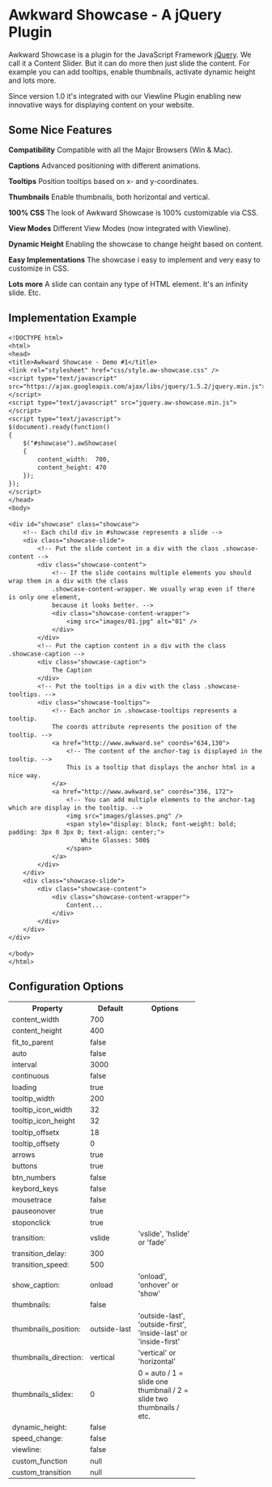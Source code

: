 # Awkward Showcase - A jQuery Plugin

Awkward Showcase is a plugin for the JavaScript Framework [jQuery](http://jquery.com). We call it a Content Slider. But it can do more then just slide the content. For example you can add tooltips, enable thumbnails, activate dynamic height and lots more.

Since version 1.0 it's integrated with our Viewline Plugin enabling new innovative ways for displaying content on your website.

## Some Nice Features
**Compatibility**
Compatible with all the Major Browsers (Win & Mac).

**Captions**
Advanced positioning with different animations.

**Tooltips**
Position tooltips based on x- and y-coordinates.

**Thumbnails**
Enable thumbnails, both horizontal and vertical.

**100% CSS**
The look of Awkward Showcase is 100% customizable via CSS.

**View Modes**
Different View Modes (now integrated with Viewline).

**Dynamic Height**
Enabling the showcase to change height based on content.

**Easy Implementations**
The showcase i easy to implement and very easy to customize in CSS.

**Lots more**
A slide can contain any type of HTML element. It's an infinity slide. Etc.

## Implementation Example

    <!DOCTYPE html>
    <html>
    <head>
    <title>Awkward Showcase - Demo #1</title>
    <link rel="stylesheet" href="css/style.aw-showcase.css" />
    <script type="text/javascript" src="https://ajax.googleapis.com/ajax/libs/jquery/1.5.2/jquery.min.js"></script>
    <script type="text/javascript" src="jquery.aw-showcase.min.js"></script>
    <script type="text/javascript">
    $(document).ready(function()
    {
        $("#showcase").awShowcase(
        {
            content_width:  700,
            content_height: 470
        });
    });
    </script>
    </head>
    <body>
 
    <div id="showcase" class="showcase">
        <!-- Each child div in #showcase represents a slide -->
        <div class="showcase-slide">
            <!-- Put the slide content in a div with the class .showcase-content -->
            <div class="showcase-content">
                <!-- If the slide contains multiple elements you should wrap them in a div with the class
                .showcase-content-wrapper. We usually wrap even if there is only one element,
                because it looks better. -->
                <div class="showcase-content-wrapper">
                    <img src="images/01.jpg" alt="01" />
                </div>
            </div>
            <!-- Put the caption content in a div with the class .showcase-caption -->
            <div class="showcase-caption">
                The Caption
            </div>
            <!-- Put the tooltips in a div with the class .showcase-tooltips. -->
            <div class="showcase-tooltips">
                <!-- Each anchor in .showcase-tooltips represents a tooltip.
                The coords attribute represents the position of the tooltip. -->
                <a href="http://www.awkward.se" coords="634,130">
                    <!-- The content of the anchor-tag is displayed in the tooltip. -->
                    This is a tooltip that displays the anchor html in a nice way.
                </a>
                <a href="http://www.awkward.se" coords="356, 172">
                    <!-- You can add multiple elements to the anchor-tag which are display in the tooltip. -->
                    <img src="images/glasses.png" />
                    <span style="display: block; font-weight: bold; padding: 3px 0 3px 0; text-align: center;">
                        White Glasses: 500$
                    </span>
                </a>
            </div>
        </div>
        <div class="showcase-slide">
            <div class="showcase-content">
                <div class="showcase-content-wrapper">
                    Content...
                </div>
            </div>
        </div>
    </div>
 
    </body>
    </html>


## Configuration Options

<table id="options" cellpadding="0" cellspacing="0">
	<col />
	<col />
	<col width="120" />
	<tr>
		<th>Property</th>
		<th>Default</th>
		<th>Options</th>
	</tr>
	<tr>
		<td>content_width</td>
		<td>700</td>
		<td> </td>
	</tr>
	<tr>
		<td>content_height</td>
		<td>400</td>
		<td> </td>
	</tr>
	<tr>
		<td>fit_to_parent</td>
		<td>false</td>
		<td> </td>
	</tr>
	<tr>
		<td>auto</td>
		<td>false</td>
		<td> </td>
	</tr>
	<tr>
		<td>interval</td>
		<td>3000</td>
		<td> </td>
	</tr>
	<tr>
		<td>continuous</td>
		<td>false</td>
		<td> </td>
	</tr>
	<tr>
		<td>loading</td>
		<td>true</td>
		<td> </td>
	</tr>
	<tr>
		<td>tooltip_width</td>
		<td>200</td>
		<td> </td>
	</tr>
	<tr>
		<td>tooltip_icon_width</td>
		<td>32</td>
		<td> </td>
	</tr>
	<tr>
		<td>tooltip_icon_height</td>
		<td>32</td>
		<td> </td>
	</tr>
	<tr>
		<td>tooltip_offsetx</td>
		<td>18</td>
		<td> </td>
	</tr>
	<tr>
		<td>tooltip_offsety</td>
		<td>0</td>
		<td> </td>
	</tr>
	<tr>
		<td>arrows</td>
		<td>true</td>
		<td> </td>
	</tr>
	<tr>
		<td>buttons</td>
		<td>true</td>
		<td> </td>
	</tr>
	<tr>
		<td>btn_numbers</td>
		<td>false</td>
		<td> </td>
	</tr>
	<tr>
		<td>keybord_keys</td>
		<td>false</td>
		<td> </td>
	</tr>
	<tr>
		<td>mousetrace</td>
		<td>false</td>
		<td> </td>
	</tr>
	<tr>
		<td>pauseonover</td>
		<td>true</td>
		<td> </td>
	</tr>
	<tr>
		<td>stoponclick</td>
		<td>true</td>
		<td> </td>
	</tr>
	<tr>
		<td>transition:</td>
		<td>vslide</td>
		<td>'vslide', 'hslide' or 'fade'</td>
	</tr>
	<tr>
		<td>transition_delay:</td>
		<td>300</td>
		<td> </td>
	</tr>
	<tr>
		<td>transition_speed:</td>
		<td>500</td>
		<td> </td>
	</tr>
	<tr>
		<td>show_caption:</td>
		<td>onload</td>
		<td>'onload', 'onhover' or 'show'</td>
	</tr>
	<tr>
		<td>thumbnails:</td>
		<td>false</td>
		<td> </td>
	</tr>
	<tr>
		<td>thumbnails_position:</td>
		<td>outside-last</td>
		<td>'outside-last', 'outside-first', 'inside-last' or 'inside-first'</td>
	</tr>
	<tr>
		<td>thumbnails_direction:</td>
		<td>vertical</td>
		<td>'vertical' or 'horizontal'</td>
	</tr>
	<tr>
		<td>thumbnails_slidex:</td>
		<td>0</td>
		<td>0 = auto / 1 = slide one thumbnail / 2 = slide two thumbnails / etc.</td>
	</tr>
	<tr>
		<td>dynamic_height:</td>
		<td>false</td>
		<td> </td>
	</tr>
	<tr>
		<td>speed_change:</td>
		<td>false</td>
		<td> </td>
	</tr>
	<tr>
		<td>viewline:</td>
		<td>false</td>
		<td> </td>
	</tr>
	<tr>
		<td>custom_function</td>
		<td>null</td>
		<td> </td>
	</tr>
	<tr>
		<td>custom_transition</td>
		<td>null</td>
		<td> </td>
	</tr>
</table>

